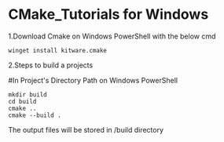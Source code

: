 # CMake_Tutorials for Windows

1.Download Cmake on Windows PowerShell with the below cmd
```
winget install kitware.cmake
```
2.Steps to build a projects

#In Project's Directory Path on Windows PowerShell
```
mkdir build
cd build
cmake ..
cmake --build .
```
The output files will be stored in /build directory
